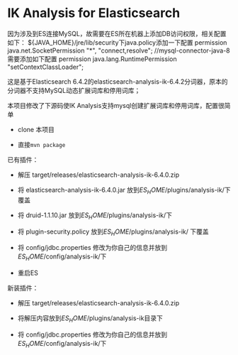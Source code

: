 IK Analysis for Elasticsearch
=============================

因为涉及到ES连接MySQL，故需要在ES所在机器上添加DB访问权限，相关配置如下：
${JAVA_HOME}/jre/lib/security下java.policy添加一下配置
permission java.net.SocketPermission "*", "connect,resolve";
//mysql-connector-java-8需要添加如下配置
permission java.lang.RuntimePermission "setContextClassLoader";

这是基于Elasticsearch 6.4.2的elasticsearch-analysis-ik-6.4.2分词器，原本的分词器不支持MySQL动态扩展词库和停用词库；

本项目修改了下源码使IK Analysis支持mysql创建扩展词库和停用词库，配置很简单

- clone 本项目

- 直接`mvn package`

已有插件：

- 解压 target/releases/elasticsearch-analysis-ik-6.4.0.zip

- 将 elasticsearch-analysis-ik-6.4.0.jar 放到$ES_HOME$/plugins/analysis-ik/下覆盖

- 将 druid-1.1.10.jar 放到$ES_HOME$/plugins/analysis-ik/下

- 将 plugin-security.policy 放到$ES_HOME$/plugins/analysis-ik/ 下覆盖

- 将 config/jdbc.properties 修改为你自己的信息并放到$ES_HOME$/config/analysis-ik/下

- 重启ES

新装插件：

- 解压 target/releases/elasticsearch-analysis-ik-6.4.0.zip

- 将解压内容放到$ES_HOME$/plugins/analysis-ik目录下

- 将 config/jdbc.properties 修改为你自己的信息并放到$ES_HOME$/config/analysis-ik/下

